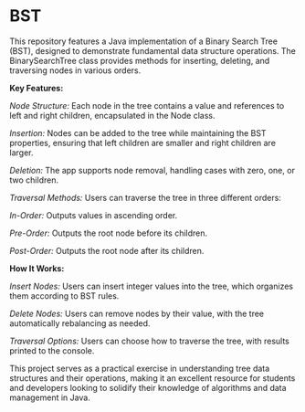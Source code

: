 # BST
This repository features a Java implementation of a Binary Search Tree (BST), designed to demonstrate fundamental data structure operations. The BinarySearchTree class provides methods for inserting, deleting, and traversing nodes in various orders.

<B>Key Features:</b>
<p>
 <i>Node Structure:</i>
  Each node in the tree contains a value and references to left and right children, encapsulated in the Node class.

<i>Insertion:</i> 
  Nodes can be added to the tree while maintaining the BST properties, ensuring that left children are smaller and right children are larger.

<i>Deletion:</i> 
  The app supports node removal, handling cases with zero, one, or two children.

<i>Traversal Methods:</i> 
  Users can traverse the tree in three different orders:

<i>In-Order:</i> 
  Outputs values in ascending order.

<i>Pre-Order:</i> 
  Outputs the root node before its children.

<i>Post-Order:</i> 
  Outputs the root node after its children.
 </p>

<b>How It Works:</b>

<i>Insert Nodes:</i> 
Users can insert integer values into the tree, which organizes them according to BST rules.

<i>Delete Nodes:</i> 
  Users can remove nodes by their value, with the tree automatically rebalancing as needed.
  
<i>Traversal Options:</i> 
Users can choose how to traverse the tree, with results printed to the console.

This project serves as a practical exercise in understanding tree data structures and their operations, making it an excellent resource for students and developers looking to solidify their knowledge of algorithms and data management in Java.
